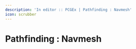 ```yaml
---
description: 'In editor :: PCGEx | Pathfinding : Navmesh'
icon: scrubber
---
```


# Pathfinding : Navmesh

